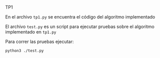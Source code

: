 TP1

En el archivo `tp1.py` se encuentra el código del algoritmo implementado

El archivo `test.py` es un script para ejecutar pruebas sobre el algoritmo implementado en `tp1.py`

Para correr las pruebas ejecutar:
```bash
python3 ./test.py
```